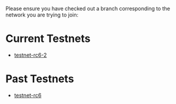 Please ensure you have checked out a branch corresponding to the network you are trying to join:

# Current Testnets

* [testnet-rc6-2](https://gitlab.com/microtick/validator/-/tree/testnet-rc6-2)

# Past Testnets

* [testnet-rc6](https://gitlab.com/microtick/validator/-/tree/testnet-rc6)